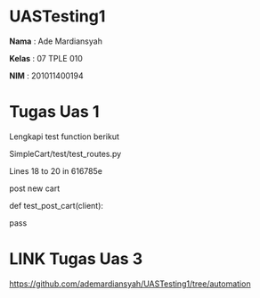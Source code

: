 # UASTesting1

<b>Nama</b> : Ade Mardiansyah
<p><b>Kelas</b> : 07 TPLE 010</p>
<p><b>NIM</b> : 201011400194</p>

# Tugas Uas 1
Lengkapi test function berikut

SimpleCart/test/test_routes.py

Lines 18 to 20 in 616785e

 post new cart 
 <p>def test_post_cart(client):</p> 
<p>   pass </p>

# LINK Tugas Uas 3
https://github.com/ademardiansyah/UASTesting1/tree/automation
